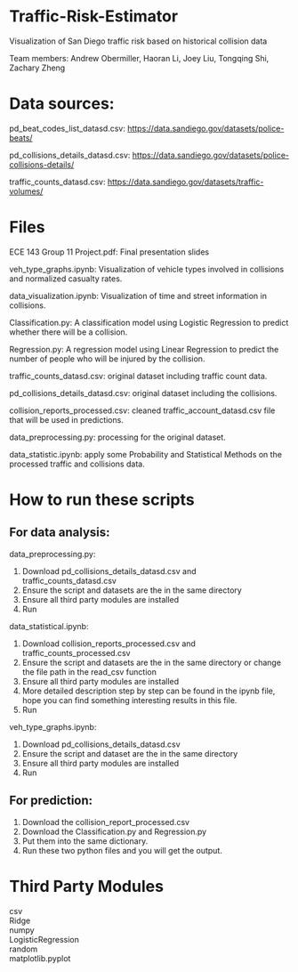 # Traffic-Risk-Estimator
Visualization of San Diego traffic risk based on historical collision data

Team members: Andrew Obermiller, Haoran Li, Joey Liu, Tongqing Shi, Zachary Zheng

# Data sources:
pd_beat_codes_list_datasd.csv: 	https://data.sandiego.gov/datasets/police-beats/

pd_collisions_details_datasd.csv: https://data.sandiego.gov/datasets/police-collisions-details/

traffic_counts_datasd.csv: https://data.sandiego.gov/datasets/traffic-volumes/

# Files

ECE 143 Group 11 Project.pdf: Final presentation slides

veh_type_graphs.ipynb: Visualization of vehicle types involved in collisions and normalized casualty rates.

data_visualization.ipynb: Visualization of time and street information in collisions.

Classification.py: A classification model using Logistic Regression to predict whether there will be a collision.  

Regression.py: A regression model using Linear Regression to predict the number of people who will be injured by the collision.  

traffic_counts_datasd.csv: original dataset including traffic count data.  

pd_collisions_details_datasd.csv: original dataset including the collisions.  

collision_reports_processed.csv: cleaned traffic_account_datasd.csv file that will be used in predictions.  

data_preprocessing.py: processing for the original dataset.  

data_statistic.ipynb: apply some Probability and Statistical Methods on the processed traffic and collisions data.

# How to run these scripts
## For data analysis:

data_preprocessing.py:
1. Download pd_collisions_details_datasd.csv and traffic_counts_datasd.csv
2. Ensure the script and datasets are the in the same directory
3. Ensure all third party modules are installed
4. Run

data_statistical.ipynb:
1. Download collision_reports_processed.csv and traffic_counts_processed.csv
2. Ensure the script and datasets are the in the same directory or change the file path in the read_csv function
3. Ensure all third party modules are installed
4. More detailed description step by step can be found in the ipynb file, hope you can find something interesting results in this file.
5. Run

veh_type_graphs.ipynb:
1. Download pd_collisions_details_datasd.csv
2. Ensure the script and dataset are the in the same directory
3. Ensure all third party modules are installed
4. Run

## For prediction:
1. Download the collision_report_processed.csv
2. Download the Classification.py and Regression.py
3. Put them into the same dictionary.
4. Run these two python files and you will get the output.

# Third Party Modules
csv  
Ridge  
numpy  
LogisticRegression  
random  
matplotlib.pyplot  
